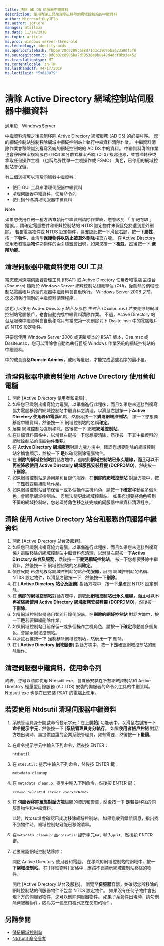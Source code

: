 ```yaml
---
title: 清除 AD DS 伺服器中繼資料
description: 使用內建工具來清除已移除的網域控制站的中繼資料
author: MicrosoftGuyJFlo
ms.author: joflore
manager: mtillman
ms.date: 11/14/2018
ms.topic: article
ms.prod: windows-server-threshold
ms.technology: identity-adds
ms.openlocfilehash: fbb6e720c9289c608d71d3c36695ba623a9df5f6
ms.sourcegitcommit: 0d0b32c8986ba7db9536e0b8648d4ddf9b03e452
ms.translationtype: MT
ms.contentlocale: zh-TW
ms.lasthandoff: 04/17/2019
ms.locfileid: "59818079"
---
```

# <a name="clean-up-active-directory-domain-controller-server-metadata"></a>清除 Active Directory 網域控制站伺服器中繼資料

適用於：Windows Server

中繼資料清理之後強制移除 Active Directory 網域服務 (AD DS) 的必要程序。 您的網域控制站強制移除網域中網域控制站上執行中繼資料清除作業。 中繼資料清除作業會移除識別複寫系統的網域控制站的 AD DS 中的資料。 中繼資料清除作業也會移除檔案複寫服務 (FRS) 和分散式檔案系統 (DFS) 複寫連線，並嘗試轉移或拿取任何操作主機 （也稱為彈性單一主機操作或 FSMO） 角色，已停用的網域控制站會保留。

有三個選項可以清理伺服器中繼資料：

- 使用 GUI 工具來清理伺服器中繼資料
- 清理伺服器中繼資料，使用命令列
- 使用指令碼清理伺服器中繼資料

> [!NOTE]
> 如果您使用任何一種方法來執行中繼資料清除作業時，您會收到 「 拒絕存取 」 錯誤，，請確定電腦物件和網域控制站的 NTDS 設定物件未保護免於遭到意外刪除。 若要電腦物件或 NTDS 設定物件，請確認此按一下滑鼠右鍵，按一下**屬性**，按一下**物件**，並清除**保護物件以防止被意外刪除**核取方塊。 在 Active Directory 使用者和電腦**物件**之物件的索引標籤會出現，如果您按一下**檢視**，然後按一下 **進階功能**。

## <a name="clean-up-server-metadata-using-gui-tools"></a>清理伺服器中繼資料使用 GUI 工具

當您使用遠端伺服器管理工具 (RSAT) 或 Active Directory 使用者和電腦 主控台 (Dsa.msc) 隨附於 Windows Server 網域控制站組織單位 (OU)，從刪除的網域控制站電腦帳戶清理伺服器中繼資料會自動執行。 Windows Server 2008 之前，您必須執行個別的中繼資料清理程序。

您也可以使用 Active Directory 站台及服務 主控台 (Dssite.msc) 若要刪除的網域控制站電腦帳戶，也會自動完成中繼資料清除作業。 不過，Active Directory 站台及服務中繼資料會自動移除只有當您第一次刪除以下 Dssite.msc 中的電腦帳戶的 NTDS 設定物件。

只要您使用 Windows Server 2008 或更新版本的 RSAT 版本，Dsa.msc 或 Dssite.msc，您可以清除會自動為執行舊版 Windows 作業系統的網域控制站的中繼資料。

中的成員資格**Domain Admins**，或同等權限，才能完成這些程序的最小值。

## <a name="clean-up-server-metadata-using-activedirectory-users-and-computers"></a>清理伺服器中繼資料使用 Active Directory 使用者和電腦

1. 開啟 [Active Directory 使用者和電腦] 。
2. 如果您已識別出複寫協力電腦，以準備進行此程序，而且如果您未連接到複寫協力電腦移除的網域控制站中繼資料您清理，以滑鼠右鍵按一下**Active Directory 使用者和電腦**節點，然後再按一下**變更網域控制站**。 按一下您想要移除中繼資料，然後按一下 網域控制站的名稱**確定**。
3. 展開 網域控制站強制移除，然後按一下 網域**網域控制站**。
4. 在詳細資料窗格中，以滑鼠右鍵按一下您想要清除，然後按一下其中繼資料的網域控制站的電腦物件**刪除**。
5. 在  **Active Directory 網域服務**對話方塊方塊中，確認您想要刪除的網域控制站名稱會顯示，並按一下 **是**以確認刪除電腦物件。
6. 在 **刪除的網域控制站**對話方塊中，選取**此網域控制站已永久離線，而且可以不再被降級使用 Active Directory 網域服務安裝精靈 (DCPROMO)**，然後按一下**刪除**。
7. 如果網域控制站是通用類別目錄伺服器，在**刪除的網域控制站** 對話方塊中，按一下**是**若要繼續刪除作業。
8. 如果網域控制站目前保留一或多個操作主機角色，請按一下**確定**移動或多個角色，會顯示網域控制站。 您無法變更此網域控制站。 如果您想要將角色移到不同的網域控制站，您必須將角色移之後完成的伺服器中繼資料清理程序。

## <a name="clean-up-server-metadata-using-activedirectory-sites-and-services"></a>清除 使用 Active Directory 站台和服務的伺服器中繼資料

1. 開啟 [Active Directory 站台及服務]。
2. 如果您已識別出複寫協力電腦，以準備進行此程序，而且如果您未連接到複寫協力電腦移除的網域控制站中繼資料您清理，以滑鼠右鍵按一下**Active Directory 站台及服務**，然後按一下**變更網域控制站**。 按一下您想要移除中繼資料，然後按一下 網域控制站的名稱**確定**。
3. 依序展開 已強制移除網域控制站的站台**伺服器**，展開 網域控制站的名稱、 NTDS 設定物件，以滑鼠右鍵按一下，然後按一下**刪除**。
4. 在 [ **Active Directory 站台及服務**] 對話方塊中，按一下**是**確認 NTDS 設定刪除。
5. 在 **刪除的網域控制站**對話方塊中，選取**此網域控制站已永久離線，而且可以不再被降級使用 Active Directory 網域服務安裝精靈 (DCPROMO)**，然後按一下**刪除**。
6. 如果網域控制站是通用類別目錄伺服器，在**刪除的網域控制站** 對話方塊中，按一下**是**若要繼續刪除作業。
7. 如果網域控制站目前保留一或多個操作主機角色，請按一下**確定**移動或多個角色，會顯示網域控制站。
8. 以滑鼠右鍵按一下 強制移除網域控制站，然後按一下 刪除。
9. 在 [ **Active Directory 網域服務**] 對話方塊中，按一下**是**確認網域控制站的刪除動作。

## <a name="clean-up-server-metadata-using-the-command-line"></a>清理伺服器中繼資料，使用命令列

或者，您可以清除使用 Ntdsutil.exe，會自動安裝在所有網域控制站和 Active Directory 輕量型目錄服務 (AD LDS) 安裝的伺服器的命令列工具的中繼資料。 Ntdsutil.exe 也是在已安裝 RSAT 的電腦上使用。

## <a name="to-clean-up-server-metadata-by-using-ntdsutil"></a>若要使用 Ntdsutil 清理伺服器中繼資料

1. 系統管理員身分開啟命令提示字元：在上**開始**] 功能表中，以滑鼠右鍵按一下**命令提示字元**，然後按一下 [**系統管理員身分執行**。 如果**使用者帳戶控制** 對話方塊出現時，請提供認證的企業系統管理員，如有需要，然後按一下**繼續**。
2. 在命令提示字元中輸入下列命令，然後按 ENTER：

   `ntdsutil`

3. 在 `ntdsutil:` 提示中輸入下列命令，然後按 ENTER 鍵：

   `metadata cleanup`

4. 在 `metadata cleanup:` 提示中輸入下列命令，然後按 ENTER 鍵：

   `remove selected server <ServerName>`

5. 在 **伺服器移除組態對話方塊**檢閱的資訊和警告，然後按一下 **是**若要移除的伺服器物件和中繼資料。

   此時，Ntdsutil 會確認已成功移除網域控制站。 如果您收到錯誤訊息，指出找不到物件時，網域控制站可能已移除稍早。

6. 在`metadata cleanup:`並`ntdsutil:`提示字元中，輸入`quit`，然後按 ENTER 鍵。

7. 若要確認網域控制站移除：

   開啟 Active Directory 使用者和電腦。 在移除的網域控制站的網域中，按一下**網域控制站**。 在 [詳細資料] 窗格中，應該不會顯示網域控制站移除的物件。

   開啟 [Active Directory 站台及服務]。 瀏覽至**伺服器**容器，並確認您所移除的網域控制站的伺服器物件不包含 NTDS 設定物件。 如果沒有任何子物件會出現下方的伺服器物件，您可以刪除伺服器物件。 如果子系物件出現時，請勿刪除伺服器物件，因為另一個應用程式正在使用的物件。

## <a name="see-also"></a>另請參閱

* [降級網域控制站](Demoting-Domain-Controllers-and-Domains--Level-200-.md)
* [Ntdsutil 命令參考](https://docs.microsoft.com/previous-versions/windows/it-pro/windows-server-2008-R2-and-2008/cc753343(v=ws.10))
